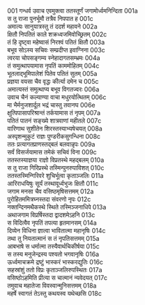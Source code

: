 001    गन्धर्व उवाच
एवमुक्त्वा ततस्तूर्णं जगामोर्ध्वमनिन्दिता	001a  
स तु राजा पुनर्भूमौ तत्रैव निपपात ह	001c  
अमात्यः सानुयात्रस्तु तं ददर्श महावने	002a  
क्षितौ निपतितं काले शक्रध्वजमिवोच्छ्रितम्	002c  
तं हि दृष्ट्वा महेष्वासं निरश्वं पतितं क्षितौ	003a  
बभूव सोऽस्य सचिवः सम्प्रदीप्त इवाग्निना	003c  
त्वरया चोपसङ्गम्य स्नेहादागतसम्भ्रमः	004a  
तं समुत्थापयामास नृपतिं काममोहितम्	004c  
भूतलाद्भूमिपालेशं पितेव पतितं सुतम्	005a  
प्रज्ञया वयसा चैव वृद्धः कीर्त्या दमेन च	005c  
अमात्यस्तं समुत्थाप्य बभूव विगतज्वरः	006a  
उवाच चैनं कल्याण्या वाचा मधुरयोत्थितम्	006c  
मा भैर्मनुजशार्दूल भद्रं चास्तु तवानघ	006e  
क्षुत्पिपासापरिश्रान्तं तर्कयामास तं नृपम्	007a  
पतितं पातनं सङ्ख्ये शात्रवाणां महीतले	007c  
वारिणाथ सुशीतेन शिरस्तस्याभ्यषेचयत्	008a  
अस्पृशन्मुकुटं राज्ञः पुण्डरीकसुगन्धिना	008c  
ततः प्रत्यागतप्राणस्तद्बलं बलवान्नृपः	009a  
सर्वं विसर्जयामास तमेकं सचिवं विना	009c  
ततस्तस्याज्ञया राज्ञो विप्रतस्थे महद्बलम्	010a  
स तु राजा गिरिप्रस्थे तस्मिन्पुनरुपाविशत्	010c  
ततस्तस्मिन्गिरिवरे शुचिर्भूत्वा कृताञ्जलिः	011a  
आरिराधयिषुः सूर्यं तस्थावूर्ध्वभुजः क्षितौ	011c  
जगाम मनसा चैव वसिष्ठमृषिसत्तमम्	012a  
पुरोहितममित्रघ्नस्तदा संवरणो नृपः	012c  
नक्तन्दिनमथैकस्थे स्थिते तस्मिञ्जनाधिपे	013a  
अथाजगाम विप्रर्षिस्तदा द्वादशमेऽहनि	013c  
स विदित्वैव नृपतिं तपत्या हृतमानसम्	014a  
दिव्येन विधिना ज्ञात्वा भावितात्मा महानृषिः	014c  
तथा तु नियतात्मानं स तं नृपतिसत्तमम्	015a  
आबभाषे स धर्मात्मा तस्यैवार्थचिकीर्षया	015c  
स तस्य मनुजेन्द्रस्य पश्यतो भगवानृषिः	016a  
ऊर्ध्वमाचक्रमे द्रष्टुं भास्करं भास्करद्युतिः	016c  
सहस्रांशुं ततो विप्रः कृताञ्जलिरुपस्थितः	017a  
वसिष्ठोऽहमिति प्रीत्या स चात्मानं न्यवेदयत्	017c  
तमुवाच महातेजा विवस्वान्मुनिसत्तमम्	018a  
महर्षे स्वागतं तेऽस्तु कथयस्व यथेच्छसि	018c  
